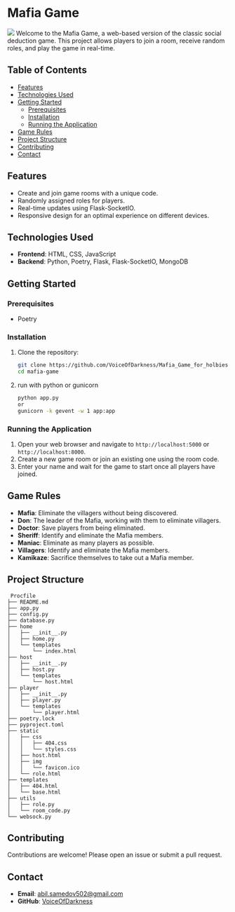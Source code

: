 # Mafia Game
![](https://github.com/VoiceOfDarkness/Mafia_Game_for_holbies/blob/master/static/img/Screenshot_7-8-2024_124354_mafia-for-holbies-4b73ef211906.herokuapp.com.jpeg)
Welcome to the Mafia Game, a web-based version of the classic social deduction game. This project allows players to join a room, receive random roles, and play the game in real-time.

## Table of Contents

- [Features](#features)
- [Technologies Used](#technologies-used)
- [Getting Started](#getting-started)
  - [Prerequisites](#prerequisites)
  - [Installation](#installation)
  - [Running the Application](#running-the-application)
- [Game Rules](#game-rules)
- [Project Structure](#project-structure)
- [Contributing](#contributing)
- [Contact](#contact)

## Features

- Create and join game rooms with a unique code.
- Randomly assigned roles for players.
- Real-time updates using Flask-SocketIO.
- Responsive design for an optimal experience on different devices.

## Technologies Used

- **Frontend**: HTML, CSS, JavaScript
- **Backend**: Python, Poetry, Flask, Flask-SocketIO, MongoDB

## Getting Started

### Prerequisites

- Poetry

### Installation

1. Clone the repository:

   ```sh
   git clone https://github.com/VoiceOfDarkness/Mafia_Game_for_holbies
   cd mafia-game
   ```

2. run with python or gunicorn
   ```sh
   python app.py
   or
   gunicorn -k gevent -w 1 app:app
   ```

### Running the Application

1. Open your web browser and navigate to `http://localhost:5000` or `http://localhost:8000`.
2. Create a new game room or join an existing one using the room code.
3. Enter your name and wait for the game to start once all players have joined.

## Game Rules

- **Mafia**: Eliminate the villagers without being discovered.
- **Don**: The leader of the Mafia, working with them to eliminate villagers.
- **Doctor**: Save players from being eliminated.
- **Sheriff**: Identify and eliminate the Mafia members.
- **Maniac**: Eliminate as many players as possible.
- **Villagers**: Identify and eliminate the Mafia members.
- **Kamikaze**: Sacrifice themselves to take out a Mafia member.

## Project Structure
```
 Procfile
├── README.md
├── app.py
├── config.py
├── database.py
├── home
│   ├── __init__.py
│   ├── home.py
│   └── templates
│       └── index.html
├── host
│   ├── __init__.py
│   ├── host.py
│   └── templates
│       └── host.html
├── player
│   ├── __init__.py
│   ├── player.py
│   └── templates
│       └── player.html
├── poetry.lock
├── pyproject.toml
├── static
│   ├── css
│   │   ├── 404.css
│   │   └── styles.css
│   ├── host.html
│   ├── img
│   │   └── favicon.ico
│   └── role.html
├── templates
│   ├── 404.html
│   └── base.html
├── utils
│   ├── role.py
│   └── room_code.py
└── websock.py
```


## Contributing
Contributions are welcome! Please open an issue or submit a pull request.

## Contact
- **Email**: abil.samedov502@gmail.com
- **GitHub**: [VoiceOfDarkness](https://github.com/voiceofdarkness)
